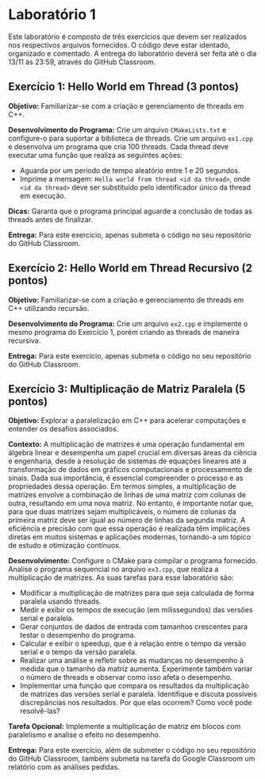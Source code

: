 # Laboratório 1
Este laboratório é composto de três exercícios que devem ser realizados nos 
respectivos arquivos fornecidos. O código deve estar identado, organizado e
comentado. A entrega do laboratório deverá ser feita até o dia 13/11 às 23:59, 
através do GitHub Classroom. 

## Exercício 1: Hello World em Thread (3 pontos)
**Objetivo:** Familiarizar-se com a criação e gerenciamento de threads em C++.

**Desenvolvimento do Programa:** Crie um arquivo `CMakeLists.txt` e configure-o 
para suportar a biblioteca de threads. Crie um arquivo `ex1.cpp` e desenvolva um
programa que cria 100 threads. Cada thread deve executar uma função que realiza 
as seguintes ações:
- Aguarda por um período de tempo aleatório entre 1 e 20 segundos.
- Imprime a mensagem: `Hello world from thread <id da thread>`, onde 
`<id da thread>` deve ser substituído pelo identificador único da thread em
execução.

**Dicas:** Garanta que o programa principal aguarde a conclusão de todas as 
threads antes de finalizar.

**Entrega:** Para este exercício, apenas submeta o código no seu repositório do 
GitHub Classroom.


## Exercício 2: Hello World em Thread Recursivo (2 pontos)
**Objetivo:** Familiarizar-se com a criação e gerenciamento de threads em C++ 
utilizando recursão.

**Desenvolvimento do Programa:** Crie um arquivo `ex2.cpp` e implemente o mesmo 
programa do Exercício 1, porém criando as threads de maneira recursiva. 

**Entrega:** Para este exercício, apenas submeta o código no seu repositório do 
GitHub Classroom.


## Exercício 3: Multiplicação de Matriz Paralela (5 pontos)

**Objetivo:** Explorar a paralelização em C++ para acelerar computações e 
entender os desafios associados.

**Contexto:** A multiplicação de matrizes é uma operação fundamental em álgebra
linear e desempenha um papel crucial em diversas áreas da ciência e engenharia,
desde a resolução de sistemas de equações lineares até a transformação de dados
em gráficos computacionais e processamento de sinais. Dada sua importância, é
essencial compreender o processo e as propriedades dessa operação. Em termos 
simples, a multiplicação de matrizes envolve a combinação de linhas de uma 
matriz com colunas de outra, resultando em uma nova matriz. No entanto, é 
importante notar que, para que duas matrizes sejam multiplicáveis, o número de
colunas da primeira matriz deve ser igual ao número de linhas da segunda matriz.
A eficiência e precisão com que essa operação é realizada têm implicações
diretas em muitos sistemas e aplicações modernas, tornando-a um tópico de estudo
e otimização contínuos.

**Desenvolvimento:** Configure o CMake para compilar o programa fornecido. 
Analise o programa sequencial no arquivo `ex3.cpp`, que realiza a multiplicação
de matrizes. As suas tarefas para esse laboratório são:
- Modificar a multiplicação de matrizes para que seja calculada de forma
paralela usando threads. 
- Medir e exibir os tempos de execução (em milissegundos) das versões serial e
paralela. 
- Gerar conjuntos de dados de entrada com tamanhos crescentes para testar o 
desempenho do programa.
- Calcular e exibir o speedup, que é a relação entre o tempo da versão serial e o
tempo da versão paralela.
- Realizar uma análise e refletir sobre as mudanças no desempenho à medida que o 
tamanho da matriz aumenta. Experimente também variar o número de threads e 
observar como isso afeta o desempenho.
- Implementar uma função que compara os resultados da multiplicação de 
matrizes das versões serial e paralela. Identifique e discuta possíveis 
discrepâncias nos resultados. Por que elas ocorrem? Como você pode resolvê-las?

**Tarefa Opcional:** Implemente a multiplicação de matriz em blocos com 
paralelismo e analise o efeito no desempenho. 

**Entrega:** Para este exercício, além de submeter o código no seu repositório
do GitHub Classroom, também submeta na tarefa do Google Classroom um relatório
com as análises pedidas. 
